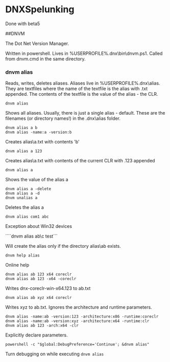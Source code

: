 # DNXSpelunking

Done with beta5

##DNVM

The Dot Net Version Manager.

Written in powershell. Lives in %USERPROFILE%\.dnx\bin\dnvm.ps1. Called from dnvm.cmd in the same directory.

### dnvm alias

Reads, writes, deletes aliases. Aliases live in %USERPROFILE%\.dnx\alias. They are textfiles where the name of the textfile is the alias with .txt appended. The contents of the textfile is the value of the alias - the CLR.

```dnvm alias```

Shows all aliases. Usually, there is just a single alias - default. These are the filenames (or directory names!) in the .dnx\alias folder.

```
dnvm alias a b
dnvm alias -name:a -version:b
```

Creates alias\a.txt with contents 'b'

```dnvm alias a 123```

Creates alias\a.txt with contents of the current CLR with .123 appended

```dnvm alias a```

Shows the value of the alias a

```
dnvm alias a -delete
dnvm alias a -d
dnvm unalias a
```

Deletes the alias a

```dnvm alias com1 abc```

Exception about Win32 devices

````dnvm alias ab\c test```

Will create the alias only if the directory alias\ab exists.

```dnvm help alias```

Online help

```
dnvm alias ab 123 x64 coreclr
dnvm alias ab 123 -x64 -coreclr
```

Writes dnx-coreclr-win-x64.123 to ab.txt

```
dnvm alias ab xyz x64 coreclr
```

Writes xyz to ab.txt. Ignores the architecture and runtime parameters.

```
dnvm alias -name:ab -version:123 -architecture:x86 -runtime:coreclr
dnvm alias -name:ab -version:xyz -architecture:x64 -runtime:clr
dnvm alias ab 123 -arch:x64 -clr
```

Explicitly declare parameters.

```powershell -c "$global:DebugPreference='Continue'; &dnvm alias"```

Turn debugging on while executing ```dnvm alias```
